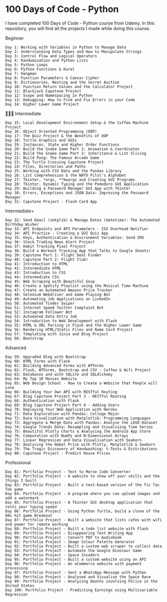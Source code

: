 # 100 Days of Code - Python

I have completed 100 Days of Code - Python course from Udemy. In this repository, you will find all the projects I made while doing this course.

Beginner

    Day 1: Working with Variables in Python to Manage Data
    Day 2: Understanding Data Types and How to Manipulate Strings
    Day 3: Control Flow and Logical Operators
    Day 4: Randomisation and Python Lists
    Day 5: Python Loops
    Day 6: Python Functions & Karel
    Day 7: Hangman
    Day 8: Function Parameters & Caesar Cipher
    Day 9: Dictionaries, Nesting and the Secret Auction
    Day 10: Function Return Values and the Calculator Project
    Day 11: Blackjack Capstone Project
    Day 12: Scope and Namespacing in Python
    Day 13: Debugging: How to Find and Fix Errors in your Code
    Day 14: Higher Lower Game Project

🏋🏻‍♂️ Intermediate

    Day 15: Local Development Environment Setup & the Coffee Machine Project
    Day 16: Object Oriented Programming (OOP)
    Day 17: The Quiz Project & the Benefits of OOP
    Day 18: Turtle Graphics and GUIs
    Day 19: Instances, State and Higher Order Functions
    Day 20: Build the Snake Game Part 1: Animation & Coordinates
    Day 21: Build the Snake Game Part 2: Inheritance & List Slicing
    Day 22: Build Pong: The Famous Arcade Game
    Day 23: The Turtle Crossing Capstone Project
    Day 24: Files, Directories and Paths
    Day 25: Working with CSV Data and the Pandas Library
    Day 26: List Comprehension & the NATO Pilot's Alphabet
    Day 27: Tkinter, *args, **kwargs and Creating GUI Programs
    Day 28: Tkinter, Dynamic Typing and the Pomodoro GUI Application
    Day 29: Building a Password Manager GUI App with Tkinter
    Day 30: Errors, Exceptions and JSON Data: Improving the Password Manager
    Day 31: Capstone Project - Flash Card App

Intermediate+

    Day 32: Send Email (smtplib) & Manage Dates (datetime): The Automated Birthday Wisher
    Day 33: API Endpoints and API Parameters - ISS Overhead Notifier
    Day 34: API Practice - Creating a GUI Quiz App
    Day 35: Keys, Authentication & Environment Variables: Send SMS
    Day 36: Stock Trading News Alert Project
    Dau 37: Habit Tracking Pixel Project
    Day 38: Build a Workout Tracking App that Talks to Google Sheets!
    Day 39: Capstone Part 1: Flight Deal Finder
    Day 40: Capstone Part 2: Flight Club!
    Day 41: Introduction to HTML
    Day 42: Intermediate HTML
    Day 43: Introduction to CSS
    Day 44: Intermediate CSS
    Day 45: Web Scraping with Beautiful Soup
    Day 46: Create a Spotify Playlist using the Musical Time Machine
    Day 47: Create an Automated Amazon Price Tracker
    Day 48: Selenium Webdriver and Game Playing Bot
    Day 49: Automating Job Applications on LinkedIn
    Day 50: Automated Tinder Swiper
    Day 51: Internet Speed Twitter Complaint Bot
    Day 52: Instagram Follower Bot
    Day 53: Automated Data Entry Job
    Day 54: Introduction to Web Development with Flask
    Day 55: HTML & URL Parsing in Flask and the Higher Lower Game
    Day 56: Rendering HTML/Static Files and Name Card Project
    Day 57: Templating with Jinja and Blog Project
    Day 58: Bootstrap

Advanced

    Day 59: Upgraded Blog with Bootstrap
    Day 60: HTML Forms with Flask
    Day 61: Building Advanced Forms with WTForms
    Day 62: Flask, WTForms, Bootstrap and CSV - Coffee & Wifi Project
    Day 63: Databases and with SQLite and SQLAlchemy
    Day 64: My Top 10 Movies Website
    Day 65: Web Design School - How to Create a Website that People will Love
    Day 66: Building Your Own API with RESTful Routing
    Day 67: Blog Capstone Project Part 3 - RESTful Routing
    Day 68: Authentication with Flask
    Day 69: Blog Capstone Project Part 4 - Adding Users
    Day 70: Deploying Your Web Application with Heroku
    Day 71: Data Exploration with Pandas: College Major
    Day 72: Data Visualisation with Matplotlib: Programming Languages
    Day 73: Aggregate & Merge Data with Pandas: Analyse the LEGO Dataset
    Day 74: Google Trends Data: Resampling and Visualising Time Series
    Day 75: Beautiful Plotly Charts & Analysing the Android App Store
    Day 76: Computation with NumPy and N-Dimensional Arrays
    Day 77: Linear Regression and Data Visualisation with Seaborn
    Day 78: Analysing the Nobel Prize with Plotly, Matplotlib & Seaborn
    Day 79: The Tragic Discovery of Handwashing: t-Tests & Distributions
    Day 80: Capstone Project - Predict House Prices

Professional

    Day 81: Portfolio Project - Text to Morse Code Converter
    Day 82: Portfolio Project - A website to show off your skills and the things I built
    Day 83: Portfolio Project - Built a text-based version of the Tic Tac Toe game
    Day 84: Portfolio Project - A program where you can upload images and add a watermark
    Day 85: Portfolio Project - A Tkinter GUI desktop application that tests your typing speed
    Day 86: Portfolio Project - Using Python Turtle, build a clone of the 80s hit game Breakout
    Day 87: Portfolio Project - Built a website that lists cafes with wifi and power for remote working
    Day 88: Portfolio Project - Built a todo list website with Flask
    Day 89: Portfolio Project - Disappearing Text Writing App
    Day 90: Portfolio Project - Convert PDF to Audiobook
    Day 91: Portfolio Project - Image Colour Palette Generator
    Day 92: Portfolio Project - Built a custom web scraper to collect data
    Day 93: Portfolio Project - Automate the Google Dinosaur Game
    Day 94: Portfolio Project - Space Invaders
    Day 95: Portfolio Project - Built a custom website using an API
    Day 96: Portfolio Project - An eCommerce website with payment processing
    Day 97: Portfolio Project - Sent a WhatsApp Message with Python
    Day 98: Portfolio Project - Analysed and Visualise the Space Race
    Day 99: Portfolio Project - Analyzing Deaths involving Police in the United States
    Day 100: Portfolio Project - Predicting Earnings using Multivariable Regression
